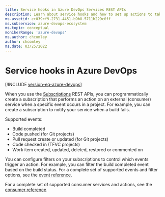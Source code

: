 ```yaml
---
title: Service hooks in Azure DevOps Services REST APIs
description: Learn about service hooks and how to set up actions to take when specific events occur in Azure DevOps Services.
ms.assetid: ec039cf9-2731-4451-b9b8-5711b229c0ff
ms.subservice: azure-devops-ecosystem
ms.topic: conceptual
monikerRange: 'azure-devops'
ms.author: chcomley
author: chcomley
ms.date: 03/25/2022
---
```


# Service hooks in Azure DevOps

[!INCLUDE [version-eq-azure-devops](../../includes/version-eq-azure-devops.md)]

When you use the [Subscriptions](../../service-hooks/overview.md#create-a-subscription) REST APIs, you can programmatically create a subscription that performs an action on an external (consumer) service when a specific event occurs in a project. For example, you can create a subscription to notify your service when a build fails.

Supported events:
- Build completed
- Code pushed (for Git projects)
- Pull request create or updated (for Git projects)
- Code checked in (TFVC projects)
- Work item created, updated, deleted, restored or commented on

You can configure filters on your subscriptions to control which events trigger an action. For example, you can filter the build completed event based on the build status. For a complete set of supported events and filter options, see the [event reference](../../service-hooks/events.md).

For a complete set of supported consumer services and actions, see the [consumer reference](../../service-hooks/consumers.md).
